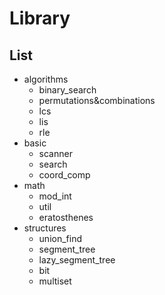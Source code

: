 # Library

## List

- algorithms
  - binary_search
  - permutations&combinations
  - lcs
  - lis
  - rle
- basic
  - scanner
  - search
  - coord_comp
- math
  - mod_int
  - util
  - eratosthenes
- structures
  - union_find
  - segment_tree
  - lazy_segment_tree
  - bit
  - multiset
